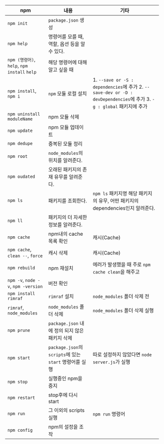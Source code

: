 
| npm | 내용 | 기타 |
|------|--------------------|--------------------|
|`npm init` | `package.json` 생성 |
|`npm help` | 명령어를 모를 때, 역할, 옵션 등을 알 수 있다. |
|`npm (명령어)`, `help`, `npm install` `help` | 해당 명령어에 대해 알고 싶을 때 |
|`npm install`, `npm i` |  `npm` 모듈 로컬 설치 | 1. `--save or -S : dependencies`에 추가 2. `--save-dev or -D : devDependencies`에 추가 3.   `-g : global` 패키지에 추가 |
|`npm uninstall moduleName` | npm 모듈 삭제 |
|`npm update` | npm 모듈 업데이트 |
|`npm dedupe` | 중복된 모듈 정리 |
|`npm root` | `node_modules`의 위치를 알려준다.|
|`npm oudated` | 오래된 패키지의 존재 유무를 알려준다.|
|`npm ls` |패키지를 조회한다. |`npm ls` 패키지명 해당 패키지의 유무, 어떤 패키지의 dependencies인지 알려준다.|
|`npm ll` | 패키지의 더 자세한 정보를 알려준다. |
|`npm cache`|npm내의 cache 목록 확인|캐시(Cache)|
|`npm cache`, `clean --`, `force` |캐시 삭제|캐시(Cache)|
|`npm rebuild` | npm 재설치 | 에러가 발생했을 때 주로 `npm cache clean`을 해주고|
|`npm -v`, `node -v`, `npm -version` | 버전 확인|
|`npm install rimraf`| `rimraf` 설치 | `node_modules` 폴더 삭제 전|
|`rimraf`, `node_modules` | `node_modules` 폴더 삭제 | `node_modules` 폴더 삭제 실행|
|`npm prune` | `package.json` 내에 정의 되지 않은 패키지 삭제 |
|`npm start` | `package.json`의 `scripts`에 있는 `start` 명령어를 실행|따로 설정하지 않았다면 `node server.js`가 실행|
| `npm stop` | 실행중인 npm을 중지|
| `npm restart` | stop후에 다시 start |
| `npm run` | 그 이외의 scripts 실행 | `npm run` 명령어 |
|`npm config` | npm의 설정을 조작|
